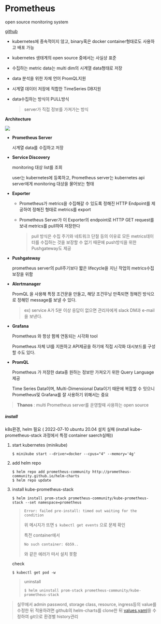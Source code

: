 # Prometheus

open source monitoring system

[github](https://github.com/prometheus/prometheus)

- kubernetes에 종속적이지 않고, binary혹은 docker container형태로도 사용하고 배포 가능

- kubernetes 생태계의 open source 중에서는 사실상 표준

- 수집하는 metric data는 multi dim의 시계열 data형태로 저장

- data 분석을 위한 자체 언어 PromQL지원

- 시계열 데이터 저장에 적합한 TimeSeries DB지원

- data수집하는 방식이 PULL방식

  > server가 직접 정보를 가져가는 방식



**Architecture**

![](https://prometheus.io/assets/architecture.png)

- **Prometheus Server**

  시계열 data를 수집하고 저장

- **Service Discovery**

  monitoring 대상 list를 조회

  user는 kubernetes에 등록하고, Prometheus server는 kubernetes api server에게 monitoring 대상을 물어보는 형태

- **Exporter**

  - Prometheus가 metrics을 수집해갈 수 있도록 정해진 HTTP Endpoint를 제공하여 정해진 형태로 metrics를 export

  - Prometheus Server가 이 Exporter의 endpoint로 HTTP GET request를 보내 metrics를 pull하여 저장한다

    > pull 방식은 수집 주기와 네트워크 단절 등의 이유로 모든 metrics데이터를 수집하는 것을 보장할 수 없기 때문에 push방식을 위한 Pushgateway도 제공

- **Pushgateway**

  prometheus server의 pull주기보다 짧은 lifecycle을 지닌 작업의 metrics수집 보장을 위함

- **Alertmanager**

  PromQL 을 사용해 특정 조건문을 만들고, 해당 조건무닝 만족되면 정해진 방식으로 정해민 message를 보낼 수 있다.

  > ex) service A가 5분 이상 응답이 없으면 관리자에게 slack DM과 e-mail을 보낸다.

- **Grafana**

  Prometheus 와 항상 함께 연동되는 시각화 tool

  Prometheus 자체 UI를 지원하고 API제공을 하기에 직접 시각화 대시보드를 구성할 수도 있다.

- **PromQL**

  Prometheus 가 저장한 data중 원하는 정보만 가져오기 위한 Query Language제공

  Time Series Data이며, Multi-Dimensional Data이기 때문에 복잡할 수 잇으니 Prometheus및 Grafana를 잘 사용하기 위해서는 중요



> **Thanos** : multi Prometheus server를 운영할때 사용하는 open source 



##### install

k8s환경, helm 필요  ( 2022-07-10 ubuntu 20.04 설치 실패 (install kube-prometheus-stack 과정에서 특정 container saerch실패))

1. start kubernetes (minikube)

   ```
   $ minikube start --driver=docker --cpus="4" --memory='4g'
   ```

2. add helm repo

   ````
   $ helm repo add prometheus-community http://prometheus-community.github.io/helm-charts
   $ helm repo update
   ````

3. install kube-prometheus-stack

   ```
   $ helm install prom-stack prometheus-community/kube-prometheus-stack --set namespace=prometheus 
   ```

   > ```
   > Error: failed pre-install: timed out waiting for the condition
   > ```
   >
   > 위 메시지가 뜨면  `$ kubectl get events` 으로 문제 확인
   >
   > 특전 container에서 
   >
   > ```
   > No such container: 6b59..
   > ```
   >
   > 와 같은 에러가 떠서 설치 못함

   check

   ```
   $ kubectl get pod -w
   ```

   > uninstall 
   >
   > ```
   > $ helm uninstall prom-stack prometheus-community/kube-prometheus-stack
   > ```
   >
   > 

> 실무에서 admin password, storage class, resource, ingress등의 value를 수정한 뒤 적용하려면 github의 helm-charts를 clone한 뒤 [values.yaml](https://github.com/prometheus-community/helm-charts/blob/main/charts/kube-prometheus-stack/values.yaml)을 수정하여 git으로 환경별 history관리